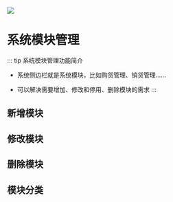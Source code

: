 ![](/images/jxc/m.svg)
# 系统模块管理 <Badge text="JDP"> </Badge>
::: tip 系统模块管理功能简介
- 系统侧边栏就是系统模块，比如购货管理、销货管理……

- 可以解决需要增加、修改和停用、删除模块的需求
:::

## 新增模块
## 修改模块
## 删除模块
## 模块分类